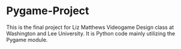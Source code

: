 # Pygame-Project

This is the final project for Liz Matthews Videogame Design class at Washington and Lee University. It is Python code mainly utilizing the Pygame module. 
